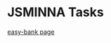 # JSMINNA Tasks
[easy-bank page](https://xtarachiever.github.io/JSMINNA/Task9/html%20pages/index.html)

